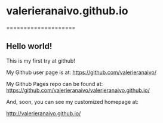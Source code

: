 # valerieranaivo.github.io
====================

## Hello world!

This is my first try at github!

My Github user page is at: 
https://github.com/valerieranaivo/

My Github Pages repo can be found at:  
https://github.com/valerieranaivo/valerieranaivo.github.io/

And, soon, you can see my customized homepage at:

http://valerieranaivo.github.io/
